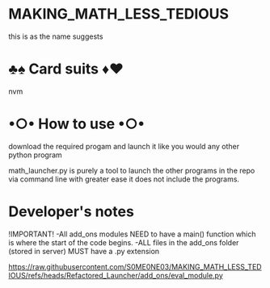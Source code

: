 # MAKING_MATH_LESS_TEDIOUS

this is as the name suggests 

# ♣♠ Card suits ♦♥
nvm
# •○• How to use •○•

download the required progam and launch it like you would any other python program

math_launcher.py is purely a tool to launch the other programs in the repo via command line with greater ease it does not include the programs.

# Developer's notes

  !IMPORTANT!
    -All add_ons modules NEED to have a main() function which is where the start of the code begins.
    -ALL files in the add_ons folder (stored in server) MUST have a .py extension
  
  
  
  https://raw.githubusercontent.com/S0ME0NE03/MAKING_MATH_LESS_TEDIOUS/refs/heads/Refactored_Launcher/add_ons/eval_module.py
